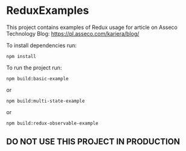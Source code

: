 # ReduxExamples

This project contains examples of Redux usage for article on Asseco Technology Blog: https://pl.asseco.com/kariera/blog/

To install dependencies run:
```
npm install
```

To run the project run:
```
npm build:basic-example
```
or 
```
npm build:multi-state-example
```
or 
```
npm build:redux-observable-example
```

## DO NOT USE THIS PROJECT IN PRODUCTION